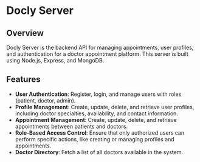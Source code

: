 # Docly Server

## Overview

Docly Server is the backend API for managing appointments, user profiles, and authentication for a doctor appointment platform. This server is built using Node.js, Express, and MongoDB.

## Features

- **User Authentication**: Register, login, and manage users with roles (patient, doctor, admin).
- **Profile Management**: Create, update, delete, and retrieve user profiles, including doctor specialties, availability, and contact information.
- **Appointment Management**: Create, update, delete, and retrieve appointments between patients and doctors.
- **Role-Based Access Control**: Ensure that only authorized users can perform specific actions, like creating or managing profiles and appointments.
- **Doctor Directory**: Fetch a list of all doctors available in the system.
